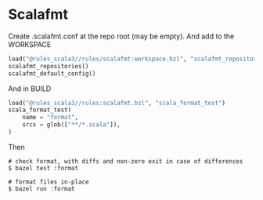 # Scalafmt

Create .scalafmt.conf at the repo root (may be empty). And add to the WORKSPACE

```python
load("@rules_scala3//rules/scalafmt:workspace.bzl", "scalafmt_repositories", "scalafmt_default_config")
scalafmt_repositories()
scalafmt_default_config()
```

And in BUILD

```python
load("@rules_scala3//rules:scalafmt.bzl", "scala_format_test")
scala_format_test(
    name = "format",
    srcs = glob(["**/*.scala"]),
)
```

Then

```
# check format, with diffs and non-zero exit in case of differences
$ bazel test :format

# format files in-place
$ bazel run :format
```
